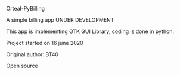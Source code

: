 Orteal-PyBilling

A simple billing app UNDER DEVELOPMENT

This app is implementing GTK GUI Library, coding is done in python. 

Project started on 16 june 2020

Original author: BT40

Open source
